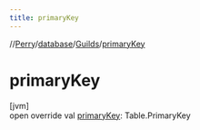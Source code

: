 ```yaml
---
title: primaryKey
---
```

//[Perry](../../../index.html)/[database](../index.html)/[Guilds](index.html)/[primaryKey](primary-key.html)



# primaryKey



[jvm]\
open override val [primaryKey](primary-key.html): Table.PrimaryKey




